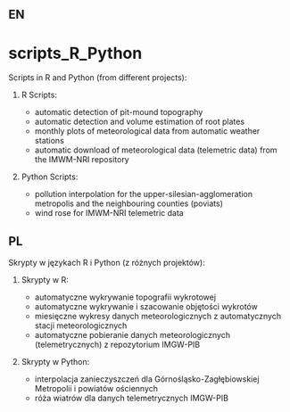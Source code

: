 ## EN
# scripts_R_Python
Scripts in R and Python (from different projects):

1) R Scripts:
   - automatic detection of pit-mound topography
   - automatic detection and volume estimation of root plates
   - monthly plots of meteorological data from automatic weather stations
   - automatic download of meteorological data (telemetric data) from the IMWM-NRI repository
  
2) Python Scripts:
   - pollution interpolation for the upper-silesian-agglomeration metropolis and the neighbouring counties (poviats)
   - wind rose for IMWM-NRI telemetric data



## PL
Skrypty w językach R i Python (z różnych projektów):

1) Skrypty w R:
   - automatyczne wykrywanie topografii wykrotowej
   - automatyczne wykrywanie i szacowanie objętości wykrotów
   - miesięczne wykresy danych meteorologicznych z automatycznych stacji meteorologicznych
   - automatyczne pobieranie danych meteorologicznych (telemetrycznych) z repozytorium IMGW-PIB
  
2) Skrypty w Python:
   - interpolacja zanieczyszczeń dla Górnośląsko-Zagłębiowskiej Metropolii i powiatów ościennych
   - róża wiatrów dla danych telemetrycznych IMGW-PIB



